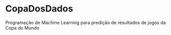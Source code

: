 # CopaDosDados
Programação de Machine Learning para predição de resultados de jogos da Copa do Mundo
